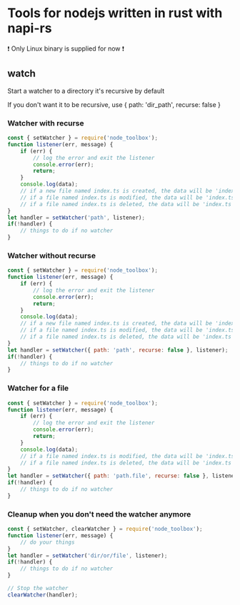 # Tools for nodejs written in rust with napi-rs
❗ Only Linux binary is supplied for now ❗

## watch
Start a watcher to a directory it's recursive by default

If you don't want it to be recursive, use { path: 'dir_path', recurse: false }

### Watcher with recurse
```js
const { setWatcher } = require('node_toolbox');
function listener(err, message) {
    if (err) {
        // log the error and exit the listener
        console.error(err);
        return;
    }
    console.log(data);
    // if a new file named index.ts is created, the data will be 'index.ts Created'
    // if a file named index.ts is modified, the data will be 'index.ts Changed'
    // if a file named index.ts is deleted, the data will be 'index.ts Deleted'
}
let handler = setWatcher('path', listener);
if(!handler) {
    // things to do if no watcher
}
```

### Watcher without recurse
```js
const { setWatcher } = require('node_toolbox');
function listener(err, message) {
    if (err) {
        // log the error and exit the listener
        console.error(err);
        return;
    }
    console.log(data);
    // if a new file named index.ts is created, the data will be 'index.ts Created'
    // if a file named index.ts is modified, the data will be 'index.ts Changed'
    // if a file named index.ts is deleted, the data will be 'index.ts Deleted'
}
let handler = setWatcher({ path: 'path', recurse: false }, listener);
if(!handler) {
    // things to do if no watcher
}
```

### Watcher for a file
```js
const { setWatcher } = require('node_toolbox');
function listener(err, message) {
    if (err) {
        // log the error and exit the listener
        console.error(err);
        return;
    }
    console.log(data);
    // if a file named index.ts is modified, the data will be 'index.ts Changed'
    // if a file named index.ts is deleted, the data will be 'index.ts Deleted'
}
let handler = setWatcher({ path: 'path.file', recurse: false }, listener);
if(!handler) {
    // things to do if no watcher
}
```

### Cleanup when you don't need the watcher anymore
```js
const { setWatcher, clearWatcher } = require('node_toolbox');
function listener(err, message) {
    // do your things
}
let handler = setWatcher('dir/or/file', listener);
if(!handler) {
    // things to do if no watcher
}

// Stop the watcher
clearWatcher(handler);
```